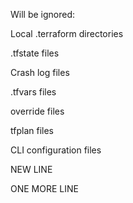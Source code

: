 Will be ignored:

Local .terraform directories

.tfstate files

Crash log files

.tfvars files

override files

tfplan files

CLI configuration files

NEW LINE

ONE MORE LINE
